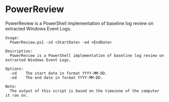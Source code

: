 # PowerReview
PowerReview is a PowerShell implementation of baseline log review on extracted Windows Event Logs.
```
Usage:
  PowerReview.ps1 -sd <StartDate> -ed <EndDate>

Description:
  PowerReview is a PowerShell implementation of baseline log review on extracted Windows Event Logs.

Options:
  -sd    The start date in format YYYY-MM-DD.
  -ed    The end date in format YYYY-MM-DD.

Note:
  The output of this script is based on the timezone of the computer it ran on.
```
